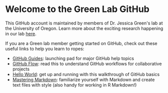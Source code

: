 # Welcome to the Green Lab GitHub

This GitHub account is maintained by members of Dr. Jessica Green's lab at the University of Oregon. Learn more about the exciting research happening in our lab [here](http://pages.uoregon.edu/green/).

If you are a Green lab member getting started on GitHub, check out these useful links to help you learn to ropes:
* [GitHub Guides](https://guides.github.com/): launching pad for major GitHub help topics
* [GitHub Flow](https://guides.github.com/introduction/flow/): read this to understand GitHub workflows for collaborative projects
* [Hello World](https://guides.github.com/activities/hello-world/): get up and running with this walkthrough of GitHub basics
* [Mastering Markdown](https://guides.github.com/features/mastering-markdown/): familiarize yourself with Markdown and create text files with style (also handy for working in R Markdown!)
